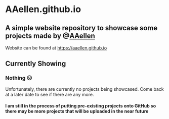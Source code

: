 # AAellen.github.io
## A simple website repository to showcase some projects made by @[AAellen](https://github.com/AAellen)
Website can be found at https://aaellen.github.io

## Currently Showing

### Nothing :confused:
Unfortunately, there are currently no projects being showcased.
Come back at a later date to see if there are any more.


#### I am still in the process of putting pre-existing projects onto GitHub so there may be more projects that will be uploaded in the near future

